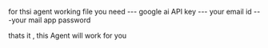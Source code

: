 for thsi agent working file you need
--- google ai API key
--- your email id
---your mail app password

thats it , this Agent will work for you
